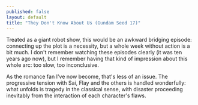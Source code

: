 ```yaml
---
published: false
layout: default
title: "They Don't Know About Us (Gundam Seed 17)"
---
```

Treated as a giant robot show, this would be an awkward bridging episode: connecting up the plot is a necessity, but a whole week without action is a bit much. I don't remember watching these episodes clearly (it was ten years ago now), but I remember having that kind of impression about this whole arc: too slow, too inconclusive.

As the romance fan I've now become, that's less of an issue. The progressive tension with Sai, Flay and the others is handled wonderfully: what unfolds is tragedy in the classical sense, with disaster proceeding inevitably from the interaction of each character's flaws.
